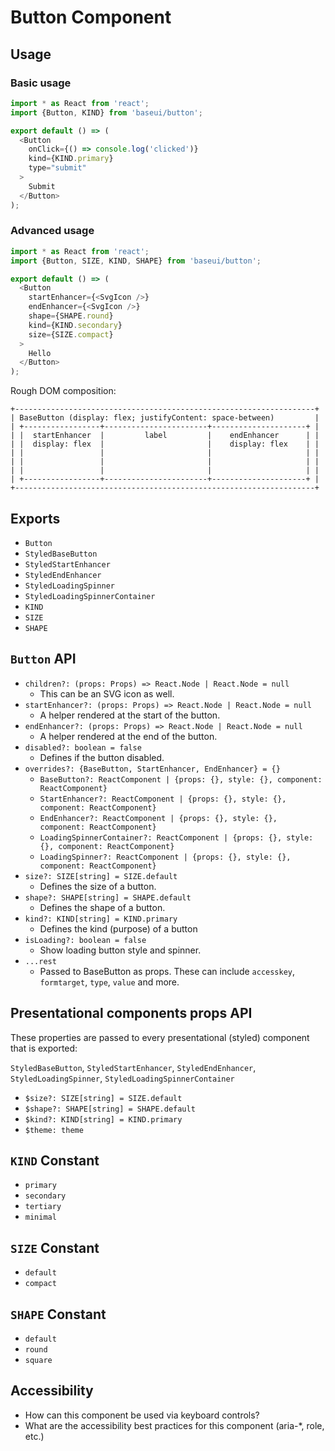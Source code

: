 # Button Component

## Usage

### Basic usage

```javascript
import * as React from 'react';
import {Button, KIND} from 'baseui/button';

export default () => (
  <Button
    onClick={() => console.log('clicked')}
    kind={KIND.primary}
    type="submit"
  >
    Submit
  </Button>
);
```

### Advanced usage

```javascript
import * as React from 'react';
import {Button, SIZE, KIND, SHAPE} from 'baseui/button';

export default () => (
  <Button
    startEnhancer={<SvgIcon />}
    endEnhancer={<SvgIcon />}
    shape={SHAPE.round}
    kind={KIND.secondary}
    size={SIZE.compact}
  >
    Hello
  </Button>
);
```

Rough DOM composition:

```text
+-------------------------------------------------------------------+
| BaseButton (display: flex; justifyContent: space-between)         |
| +-----------------+-----------------------+---------------------+ |
| |  startEnhancer  |         label         |    endEnhancer      | |
| |  display: flex  |                       |    display: flex    | |
| |                 |                       |                     | |
| |                 |                       |                     | |
| |                 |                       |                     | |
| +-----------------+-----------------------+---------------------+ |
+-------------------------------------------------------------------+
```

## Exports

* `Button`
* `StyledBaseButton`
* `StyledStartEnhancer`
* `StyledEndEnhancer`
* `StyledLoadingSpinner`
* `StyledLoadingSpinnerContainer`
* `KIND`
* `SIZE`
* `SHAPE`

## `Button` API

* `children?: (props: Props) => React.Node | React.Node = null`
  * This can be an SVG icon as well.
* `startEnhancer?: (props: Props) => React.Node | React.Node = null`
  * A helper rendered at the start of the button.
* `endEnhancer?: (props: Props) => React.Node | React.Node = null`
  * A helper rendered at the end of the button.
* `disabled?: boolean = false`
  * Defines if the button disabled.
* `overrides?: {BaseButton, StartEnhancer, EndEnhancer} = {}`
  * `BaseButton?: ReactComponent | {props: {}, style: {}, component: ReactComponent}`
  * `StartEnhancer?: ReactComponent | {props: {}, style: {}, component: ReactComponent}`
  * `EndEnhancer?: ReactComponent | {props: {}, style: {}, component: ReactComponent}`
  * `LoadingSpinnerContainer?: ReactComponent | {props: {}, style: {}, component: ReactComponent}`
  * `LoadingSpinner?: ReactComponent | {props: {}, style: {}, component: ReactComponent}`
* `size?: SIZE[string] = SIZE.default`
  * Defines the size of a button.
* `shape?: SHAPE[string] = SHAPE.default`
  * Defines the shape of a button.
* `kind?: KIND[string] = KIND.primary`
  * Defines the kind (purpose) of a button
* `isLoading?: boolean = false`
  * Show loading button style and spinner.
* `...rest`
  * Passed to BaseButton as props. These can include `accesskey`, `formtarget`, `type`, `value` and more.

## Presentational components props API

These properties are passed to every presentational (styled) component that is exported:

`StyledBaseButton`, `StyledStartEnhancer`, `StyledEndEnhancer`, `StyledLoadingSpinner`,
`StyledLoadingSpinnerContainer`

* `$size?: SIZE[string] = SIZE.default`
* `$shape?: SHAPE[string] = SHAPE.default`
* `$kind?: KIND[string] = KIND.primary`
* `$theme: theme`

## `KIND` Constant

* `primary`
* `secondary`
* `tertiary`
* `minimal`

## `SIZE` Constant

* `default`
* `compact`

## `SHAPE` Constant

* `default`
* `round`
* `square`

## Accessibility

* How can this component be used via keyboard controls?
* What are the accessibility best practices for this component (aria-\*, role, etc.)
